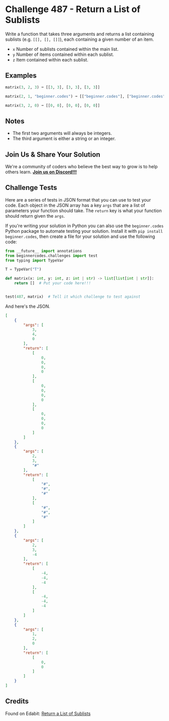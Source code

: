 # Challenge 487 - Return a List of Sublists

Write a function that takes three arguments and returns a list containing sublists (e.g. `[[], [], []]`), each containing a given number of an item.

- `x` Number of sublists contained within the main list.
- `y` Number of items contained within each sublist.
- `z` Item contained within each sublist.

## Examples
```python
matrix(3, 2, 3) ➞ [[3, 3], [3, 3], [3, 3]]

matrix(2, 1, "beginner.codes") ➞ [["beginner.codes"], ["beginner.codes"]]

matrix(3, 2, 0) ➞ [[0, 0], [0, 0], [0, 0]]
```
## Notes

- The first two arguments will always be integers.
- The third argument is either a string or an integer.

## Join Us & Share Your Solution

We're a community of coders who believe the best way to grow is to help others learn. **[Join us on Discord!!!](https://discord.gg/sfHykntuGy)**

## Challenge Tests

Here are a series of tests in JSON format that you can use to test your code. Each object in the JSON array has a key `args` that are a list of parameters your function should take. The `return` key is what your function should return given the `args`. 

If you're writing your solution in Python you can also use the `beginner.codes` Python package to automate testing your solution. Install it with `pip install beginner.codes`, then create a file for your solution and use the following code:
```python
from __future__ import annotations
from beginnercodes.challenges import test
from typing import TypeVar

T = TypeVar("T")

def matrix(x: int, y: int, z: int | str) -> list[list[int | str]]:
    return []  # Put your code here!!!


test(487, matrix)  # Tell it which challenge to test against
```
And here's the JSON.
```json
[
    {
        "args": [
            3,
            4,
            0
        ],
        "return": [
            [
                0,
                0,
                0,
                0
            ],
            [
                0,
                0,
                0,
                0
            ],
            [
                0,
                0,
                0,
                0
            ]
        ]
    },
    {
        "args": [
            2,
            3,
            "#"
        ],
        "return": [
            [
                "#",
                "#",
                "#"
            ],
            [
                "#",
                "#",
                "#"
            ]
        ]
    },
    {
        "args": [
            2,
            3,
            -4
        ],
        "return": [
            [
                -4,
                -4,
                -4
            ],
            [
                -4,
                -4,
                -4
            ]
        ]
    },
    {
        "args": [
            1,
            2,
            0
        ],
        "return": [
            [
                0,
                0
            ]
        ]
    }
]
```
## Credits

Found on Edabit: [Return a List of Sublists](https://edabit.com/challenge/9szPm9Mg5D2vJyTvf)
